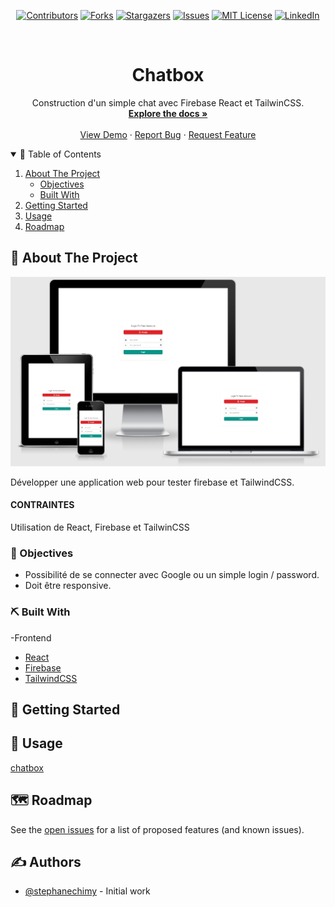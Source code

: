 <!--
*** Thanks for checking out the Best-README-Template. If you have a suggestion
*** that would make this better, please fork the repo and create a pull request
*** or simply open an issue with the tag "enhancement".
*** Thanks again! Now go create something AMAZING! :D
-->


<!-- MARKDOWN LINKS & IMAGES -->
<!-- https://www.markdownguide.org/basic-syntax/#reference-style-links -->
[contributors-shield]: https://img.shields.io/github/contributors/StephaneChimy/react-training-basic-chat.svg?style=for-the-badge&color=success
[contributors-url]: https://github.com/StephaneChimy/react-training-basic-chat/graphs/contributors
[forks-shield]: https://img.shields.io/github/forks/StephaneChimy/react-training-basic-chat.svg?style=for-the-badge
[forks-url]: https://github.com/StephaneChimy/react-training-basic-chat/network/members
[stars-shield]: https://img.shields.io/github/stars/StephaneChimy/react-training-basic-chat.svg?style=for-the-badge
[stars-url]: https://github.com/StephaneChimy/react-training-basic-chat/stargazers
[issues-shield]: https://img.shields.io/github/issues/StephaneChimy/react-training-basic-chat.svg?style=for-the-badge
[issues-url]: https://github.com/StephaneChimy/react-training-basic-chat/issues
[license-shield]: https://img.shields.io/github/license/StephaneChimy/react-training-basic-chat?style=for-the-badge
[license-url]: https://github.com/StephaneChimy/react-training-basic-chat/blob/main/LICENSE
[linkedin-shield]: https://img.shields.io/badge/-LinkedIn-black.svg?style=for-the-badge&logo=linkedin&colorB=555
[linkedin-url]: https://linkedin.com/in/stephane-chimy
[product-screenshot]: src/responsive.png



<!-- PROJECT SHIELDS -->
<!--
*** I'm using markdown "reference style" links for readability.
*** Reference links are enclosed in brackets [ ] instead of parentheses ( ).
*** See the bottom of this document for the declaration of the reference variables
*** for contributors-url, forks-url, etc. This is an optional, concise syntax you may use.
*** https://www.markdownguide.org/basic-syntax/#reference-style-links
-->



<div align="center">
 
 [![Contributors][contributors-shield]][contributors-url]
 [![Forks][forks-shield]][forks-url]
 [![Stargazers][stars-shield]][stars-url]
 [![Issues][issues-shield]][issues-url]
 [![MIT License][license-shield]][license-url]
 [![LinkedIn][linkedin-shield]][linkedin-url]
 
</div>


<!-- PROJECT LOGO -->
<br />
<p align="center">
  <!-- <a href="https://github.com/StephaneChimy/react-training-basic-chat">
    <img src="https://github.com/StephaneChimy/react-training-basic-chat/src/.png" alt="Logo" width="400">
  </a> -->

  <h1 align="center">Chatbox</h1>

  <p align="center">
    Construction d'un simple chat avec Firebase React et TailwinCSS.
    <br />
    <a href="https://github.com/StephaneChimy/react-training-basic-chat"><strong>Explore the docs »</strong></a>
    <br />
    <br />
    <a href="https://chatbox.stephane-chimy.com">View Demo</a>
    ·
    <a href="https://github.com/StephaneChimy/react-training-basic-chat/issues">Report Bug</a>
    ·
    <a href="https://github.com/StephaneChimy/react-training-basic-chat/issues">Request Feature</a>
  </p>
</p>



<!-- TABLE OF CONTENTS -->
<details open="open">
  <summary>📝 Table of Contents</summary>
  <ol>
    <li>
    <a href="#about-the-project">About The Project</a>
      <ul>
        <li><a href="#objectives">Objectives</a></li>
        <li><a href="#built-with">Built With</a></li>
      </ul>
    </li>
    <li>
      <a href="#getting-started">Getting Started</a>
      <ul>
        <!-- <li><a href="#prerequisites">Prerequisites</a></li> -->
        <!-- <li><a href="#installation">Installation</a></li> -->
      </ul>
    </li>
    <li><a href="#usage">Usage</a></li> 
    <li><a href="#roadmap">Roadmap</a></li>
   <!-- <li><a href="#contributing">Contributing</a></li> -->
   <!-- <li><a href="#license">License</a></li> -->
   <!-- <li><a href="#contact">Contact</a></li> -->
   <!-- <li><a href="#acknowledgements">Acknowledgements</a></li> -->
  </ol>
</details>



<!-- ABOUT THE PROJECT -->
## 🧐 About The Project <a name = "about-the-project"></a>

[![react-training-basic-chat][product-screenshot]](https://stephanechimy.github.io/react-training-basic-chat/)

Développer une application web pour tester firebase et TailwindCSS. 

#### CONTRAINTES

Utilisation de React, Firebase et TailwinCSS


### 🎯 Objectives <a name = "objectives"></a>

* Possibilité de se connecter avec Google ou un simple login / password.
* Doit être responsive.


### ⛏️ Built With <a name = "built-with"></a>

-Frontend

* [React](https://fr.wikipedia.org/wiki/HTML5)
* [Firebase](https://fr.wikipedia.org/wiki/Feuilles_de_style_en_cascade)
* [TailwindCSS](https://fr.wikipedia.org/wiki/Feuilles_de_style_en_cascade)


<!-- GETTING STARTED -->
## 🏁 Getting Started <a name = "getting-started"></a>


<!--
### Prerequisites

Make sure you have [Mysql](https://www.mysql.com/fr/) installed.
 -->
 
 
<!--
### Installation

-->


<!--
## 🚀 Deployment <a name = "deployment"></a>
Add additional notes about how to deploy this on a live system.
-->


<!-- USAGE EXAMPLES -->
## 🎈 Usage <a name = "usage"></a>

[chatbox](https://stephanechimy.github.io/react-training-basic-chat/)


<!--
_For more examples, please refer to the [Documentation](https://example.com)_
-->


<!-- ROADMAP -->
## 🗺 Roadmap <a name = "roadmap"></a>

See the [open issues](https://github.com/othneildrew/Best-README-Template/issues) for a list of proposed features (and known issues).



<!-- CONTRIBUTING 
## Contributing

Contributions are what make the open source community such an amazing place to learn, inspire, and create. Any contributions you make are **greatly appreciated**.

1. Fork the Project
2. Create your Feature Branch (`git checkout -b feature/AmazingFeature`)
3. Commit your Changes (`git commit -m 'Add some AmazingFeature'`)
4. Push to the Branch (`git push origin feature/AmazingFeature`)
5. Open a Pull Request

-->


<!-- LICENSE 
## License

Distributed under the MIT License. See `LICENSE` for more information.
-->


<!-- CONTACT
## ✍️ Contact

Your Name - [@your_twitter](https://twitter.com/your_username) - email@example.com

Project Link: [https://github.com/your_username/repo_name](https://github.com/your_username/repo_name)
-->



## ✍️ Authors <a name = "authors"></a>
- [@stephanechimy](https://github.com/StephaneChimy) - Initial work



<!-- ACKNOWLEDGEMENTS 
## Acknowledgements
* [GitHub Emoji Cheat Sheet](https://www.webpagefx.com/tools/emoji-cheat-sheet)
* [Img Shields](https://shields.io)
* [Choose an Open Source License](https://choosealicense.com)
* [GitHub Pages](https://pages.github.com)
* [Animate.css](https://daneden.github.io/animate.css)
* [Loaders.css](https://connoratherton.com/loaders)
* [Slick Carousel](https://kenwheeler.github.io/slick)
* [Smooth Scroll](https://github.com/cferdinandi/smooth-scroll)
* [Sticky Kit](http://leafo.net/sticky-kit)
* [JVectorMap](http://jvectormap.com)
* [Font Awesome](https://fontawesome.com)

-->

